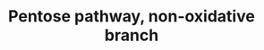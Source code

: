 ---
annotations:
- type: Pathway Ontology
  value: pentose phosphate pathway - non-oxidative phase
authors:
- M.Braymer
- MaintBot
- Ddigles
- Egonw
- DeSl
- Eweitz
description: The reactions of the non-oxidative branch of the pentose phosphate pathway
  are reversible and are important for generating ribose-5-phosphate, which is required
  for the biosynthesis of several biomolecules, including RNA and DNA. The flow of
  glucose 6-phosphate through glycolysis and the pentose phosphate pathway is linked
  through two enzymes of the non-oxidative branch of the pentose phosphate pathway,
  transketolase (Tkl1p and Tkl2p) and transaldolase (Tal1p). The ability of these
  enzymes to convert one type of sugar into another allows them to convert the byproduct
  of one pathway into the substrate of another pathway in order to meet the metabolic
  needs of the cell. For example, if the cell needs ribose 5-phosphate, glyceraldehyde
  3-phosphate and fructose 6-phosphate will be converted to ribose 5-phosphate. If
  the cell needs NADPH or ATP more than ribose 5-phosphate, ribose 5-phosphate will
  be converted to glyceraldehyde 3-phosphate and fructose 6-phosphate for use by the
  oxidative branch of the pentose phosphate pathway or glycolysis, respectively.
last-edited: 2021-05-20
organisms:
- Saccharomyces cerevisiae
redirect_from:
- /index.php/Pathway:WP379
- /instance/WP379
schema-jsonld:
- '@context': https://schema.org/
  '@id': https://wikipathways.github.io/pathways/WP379.html
  '@type': Dataset
  creator:
    '@type': Organization
    name: WikiPathways
  description: The reactions of the non-oxidative branch of the pentose phosphate
    pathway are reversible and are important for generating ribose-5-phosphate, which
    is required for the biosynthesis of several biomolecules, including RNA and DNA.
    The flow of glucose 6-phosphate through glycolysis and the pentose phosphate pathway
    is linked through two enzymes of the non-oxidative branch of the pentose phosphate
    pathway, transketolase (Tkl1p and Tkl2p) and transaldolase (Tal1p). The ability
    of these enzymes to convert one type of sugar into another allows them to convert
    the byproduct of one pathway into the substrate of another pathway in order to
    meet the metabolic needs of the cell. For example, if the cell needs ribose 5-phosphate,
    glyceraldehyde 3-phosphate and fructose 6-phosphate will be converted to ribose
    5-phosphate. If the cell needs NADPH or ATP more than ribose 5-phosphate, ribose
    5-phosphate will be converted to glyceraldehyde 3-phosphate and fructose 6-phosphate
    for use by the oxidative branch of the pentose phosphate pathway or glycolysis,
    respectively.
  keywords:
  - fructose-6-phosphate
  - glyceraldehyde-3-phosphate
  - D-6-Phospho-glucono-delta-lactone
  - H2O
  - TKL2
  - erythrose-4-phosphate
  - 6-phospho-gluconate
  - GND2
  - GND1
  - NADP
  - H+
  - xylulose-5-phosphate
  - TKL1
  - sedoheptulose-7-phosphate
  - TAL1
  - glucose-6-phosphate
  - ZWF1
  - D-ribose-5-phosphate
  - CO2
  - ribulose-5-phosphate
  - RKI1
  - xylulose degradation
  - RPE1
  - NADPH
  license: CC0
  name: Pentose pathway, non-oxidative branch
seo: CreativeWork
title: Pentose pathway, non-oxidative branch
wpid: WP379
---